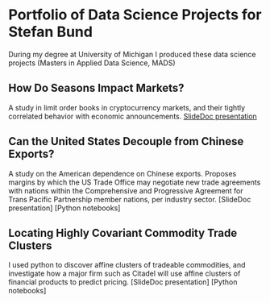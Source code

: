 # Portfolio of Data Science Projects for Stefan Bund
During my degree at University of Michigan I produced these data science projects (Masters in Applied Data Science, MADS)
## How Do Seasons Impact Markets? 
A study in limit order books in cryptocurrency markets, and their tightly correlated behavior with economic announcements. 
[SlideDoc presentation](https://github.com/stefanbund/MADSPortfolio/blob/main/04-Liang-Yau-Bund_2023winter.pptx.pdf)

## Can the United States Decouple from Chinese Exports?
A study on the American dependence on Chinese exports. Proposes margins by which the US Trade Office may negotiate new trade agreements with nations within the Comprehensive and Progressive Agreement for Trans Pacific Partnership member nations, per industry sector. 
[SlideDoc presentation]
[Python notebooks]

## Locating Highly Covariant Commodity Trade Clusters
I used python to discover affine clusters of tradeable commodities, and investigate how a major firm such as Citadel will use affine clusters of financial products to predict pricing. 
[SlideDoc presentation]
[Python notebooks]
